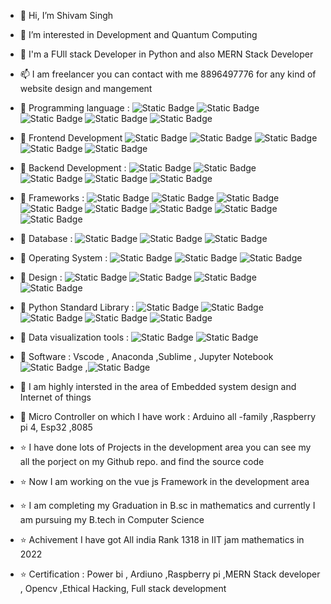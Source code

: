 - 👋 Hi, I’m Shivam Singh
- 👀 I’m interested in Development and Quantum Computing
- 💞️ I'm a FUll stack Developer in Python and also MERN Stack Developer
- 📫 I am freelancer you can contact with me 8896497776 for any kind of website design and mangement
- 📖 Programming language : ![Static Badge](https://img.shields.io/badge/C-blue) ![Static Badge](https://img.shields.io/badge/C%2B%2B%20-green) ![Static Badge](https://img.shields.io/badge/JAVA%20-red) ![Static Badge](https://img.shields.io/badge/Python-yellow) ![Static Badge](https://img.shields.io/badge/C%23-pink)
- 📖 Frontend Development ![Static Badge](https://img.shields.io/badge/HTML-red) ![Static Badge](https://img.shields.io/badge/CSS-green) ![Static Badge](https://img.shields.io/badge/Javascript-lime) ![Static Badge](https://img.shields.io/badge/Reactjs-blue) ![Static Badge](https://img.shields.io/badge/Bootstarp-yellow)
- 📖 Backend Development : ![Static Badge](https://img.shields.io/badge/Node_js-red) ![Static Badge](https://img.shields.io/badge/Python-blue) ![Static Badge](https://img.shields.io/badge/PHP-green) ![Static Badge](https://img.shields.io/badge/JAVA-lime) ![Static Badge](https://img.shields.io/badge/C%23-skyblue)

- 📖 Frameworks : ![Static Badge](https://img.shields.io/badge/django-bordeaux) ![Static Badge](https://img.shields.io/badge/React_js-yellow) ![Static Badge](https://img.shields.io/badge/Node_js-red) ![Static Badge](https://img.shields.io/badge/Express_js-black) ![Static Badge](https://img.shields.io/badge/Spring-tommto) ![Static Badge](https://img.shields.io/badge/Angular_js-purple) ![Static Badge](https://img.shields.io/badge/Bootstrap-pink) ![Static Badge](https://img.shields.io/badge/jquery-red) 
- 📖 Database : ![Static Badge](https://img.shields.io/badge/Mysql-yellpw) ![Static Badge](https://img.shields.io/badge/Sqlite-yellow)  ![Static Badge](https://img.shields.io/badge/Mongodb-red)
- 📖 Operating System : ![Static Badge](https://img.shields.io/badge/Linux-black) ![Static Badge](https://img.shields.io/badge/windows-blue) ![Static Badge](https://img.shields.io/badge/ubuntu-bordeaux)
- 📖 Design : ![Static Badge](https://img.shields.io/badge/Figma-coral) ![Static Badge](https://img.shields.io/badge/Adobe-xd-red) ![Static Badge](https://img.shields.io/badge/photoshop-pine) ![Static Badge](https://img.shields.io/badge/Canva-green)
- 📖 Python Standard Library  : ![Static Badge](https://img.shields.io/badge/numpy-red) ![Static Badge](https://img.shields.io/badge/pandas-yellow) ![Static Badge](https://img.shields.io/badge/tensorflow-green)  ![Static Badge](https://img.shields.io/badge/scipy-pink) ![Static Badge](https://img.shields.io/badge/sklearn-purple)
- 📖 Data visualization tools : ![Static Badge](https://img.shields.io/badge/PowerBi-purple) ![Static Badge](https://img.shields.io/badge/Excel-red)
- 📖 Software : Vscode , Anaconda ,Sublime , Jupyter Notebook![Static Badge](https://img.shields.io/badge/Pycharm-res)
 ,![Static Badge](https://img.shields.io/badge/intellij-idea-red)
- 📖 I am highly intersted in the area of Embedded system design and Internet of things
- 📖 Micro Controller on which I have work : Arduino all -family ,Raspberry pi 4, Esp32 ,8085
- ⭐ I have done lots of Projects in the development area you can see my all the porject on my Github repo. and find the source code
- ⭐ Now I am working on the vue js Framework in the development area
- ⭐ I am completing my Graduation in B.sc in mathematics and currently I am pursuing my B.tech in Computer Science
- ⭐ Achivement I have got All india Rank 1318 in IIT jam mathematics in 2022
- ⭐ Certification : Power bi , Ardiuno ,Raspberry pi ,MERN Stack developer , Opencv ,Ethical Hacking, Full stack development
